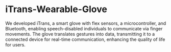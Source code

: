 # iTrans-Wearable-Glove
We developed iTrans, a smart glove with flex sensors, a microcontroller, and Bluetooth, enabling speech-disabled individuals to communicate via finger movements. The glove translates gestures into data, transmitting it to a connected device for real-time communication, enhancing the quality of life for users.
